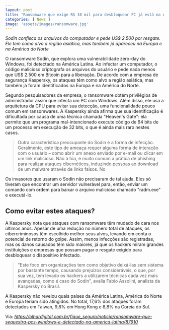 ```yaml
---
layout: post
title: "Ransomware que exige R$ 10 mil para desbloquear PC já está na América Latina"
categories: [ News ]
image: 'assets/images/ransomware.jpg'
---
```


*Sodin confisca os arquivos do computador e pede US$ 2.500 por resgate. Ele tem como alvo a região asiática, mas também já apareceu na Europa e na América do Norte*

O ransomware Sodin, que explora uma vulnerabilidade zero-day do Windows, foi detectado na América Latina. Ao infectar um computador, o código malicioso criptografa os arquivos do usuário e pede nada menos que US$ 2.500 em Bitcoin para a liberação. De acordo com a empresa de segurança Kaspersky, os ataques têm como alvo a região asiática, mas também já foram identificados na Europa e na América do Norte.

Segundo pesquisadores da empresa, o ransomware obtém privilégios de administrador assim que infecta um PC com Windows. Além disso, ele usa a arquitetura da CPU para evitar sua detecção, uma funcionalidade pouco comum em ransomwares. A Kaspersky ainda afirma que sua identificação é dificultada por causa de uma técnica chamada "Heaven's Gate": ela permite que um programa mal-intencionado execute código de 64 bits de um processo em execução de 32 bits, o que é ainda mais raro nestes casos.

> Outra característica preocupante do Sodin é a forma de infecção. Geralmente, este tipo de ameaça requer alguma forma de interação com o usuário – como abrir um anexo enviado por e-mail ou clicar em um link malicioso. Não à toa, é muito comum a prática de phishing para realizar ataques cibernéticos, induzindo pessoas ao download de um malware através de links falsos. No

Os invasores que usaram o Sodin não precisaram de tal ajuda. Eles só tiveram que encontrar um servidor vulnerável para, então, enviar um comando com ordem para baixar o arquivo malicioso chamado "radm.exe" e executá-lo.

## Como evitar estes ataques?

A Kaspersky nota que ataques com ransomware têm mudado de cara nos últimos anos. Apesar de uma redução no número total de ataques, os cibercriminosos têm escolhido melhor seus alvos, levando em conta o potencial de retorno do golpe. Assim, menos infecções são registradas, mas os danos causados têm sido maiores, já que os hackers miram grandes instituições e empresas que possam pagar o resgate exigido para desbloquear o dispositivo infectado.

> "Este foco em organizações tem como objetivo deixá-las sem sistema por bastante tempo, causando prejuízos consideráveis, o que, por sua vez, tem levado os hackers a utilizarem técnicas cada vez mais avançadas, como é caso do Sodin", avalia Fabio Assolini, analista da Kaspersky no Brasil.

A Kaspersky não revelou quais países da América Latina, América do Norte e Europa teriam sido atingidos. No total, 17,6% dos ataques foram detectados em Taiwan, 9,8% em Hong Kong e 8,8% na Coreia do Sul.

Via: *https://olhardigital.com.br/fique_seguro/noticia/ransomware-que-sequestra-pcs-windows-e-detectado-na-america-latina/87910*
